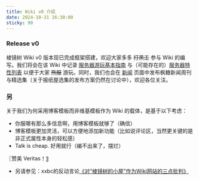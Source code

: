 ```yaml
---
title: Wiki v0 介绍
date: 2024-10-31 16:30:00
sticky: 90
---
```


### Release v0

棱镜树 Wiki v0 版本现已完成框架搭建，欢迎大家多多 ~~打黑工~~ 参与 Wiki 的编写。我们将会在该 Wiki 中记录 [服务器游玩基本指南](docs/introduction/index.md) 与（可能存在的）[服务器特性列表](docs/introduction/features.md) 以便于大家 ~~熊服~~ 游玩。同时，我们也会在 [新闻](/news) 页面中发布枫糖新闻周刊与精选集（关于报纸屋选集的发布方案仍然在讨论中），欢迎各位关注。



### 另

关于我们为何采用博客模板而非维基模板作为 Wiki 的载体，是基于以下考虑：

- 你服哪有那么多信息啊，用博客模板就够了（确信）
- 博客模板更加灵活，可以方便地添加新功能（比如说评论区，当然更关键的是非正式属性本身的轻松感）
- Talk is cheap. 好用就行（编不出来了，摆烂）

〖赞美 Veritas！〗

- 另请参见：xxbc的反动言论[《对“棱镜树的小屋”作为Wiki网站的三点批判》](/criticsim)